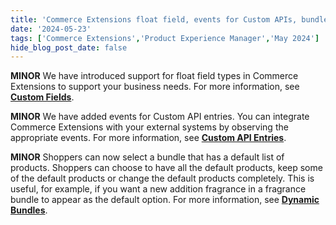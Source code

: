```yaml
---
title: 'Commerce Extensions float field, events for Custom APIs, bundle defaults'
date: '2024-05-23'
tags: ['Commerce Extensions','Product Experience Manager','May 2024']
hide_blog_post_date: false
---
```

**MINOR** We have introduced support for float field types in Commerce Extensions to support your business needs. For more information, see **[Custom Fields](https://beta.elasticpath.dev/docs/api/commerceextensions/custom-fields)**.

**MINOR** We have added events for Custom API entries. You can integrate Commerce Extensions with your external systems by observing the appropriate events. For more information, see **[Custom API Entries](https://beta.elasticpath.dev/docs/api/commerceextensions/custom-api-entries)**.

**MINOR** Shoppers can now select a bundle that has a default list of products. Shoppers can choose to have all the default products, keep some of the default products or change the default products completely. This is useful, for example, if you want a new addition fragrance in a fragrance bundle to appear as the default option. For more information, see **[Dynamic Bundles](https://beta.elasticpath.dev/docs/api/pxm/products/products#dynamic-bundles)**.

